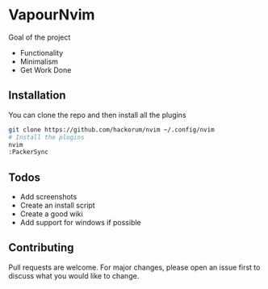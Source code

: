 # VapourNvim

Goal of the project

* Functionality
* Minimalism
* Get Work Done

## Installation

You can clone the repo and then install all the plugins

```bash
git clone https://github.com/hackorum/nvim ~/.config/nvim
# Install the plugins
nvim
:PackerSync
```

## Todos

* Add screenshots
* Create an install script
* Create a good wiki
* Add support for windows if possible

## Contributing

Pull requests are welcome. For major changes, please open an issue first to discuss what you would like to change.
